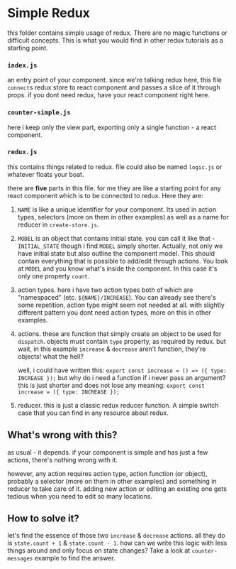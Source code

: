 # Simple Redux

this folder contains simple usage of redux. There are no magic functions
or difficult concepts. This is what you would find in other redux
tutorials as a starting point.


### `index.js`

an entry point of your component. since we're talking redux here, this
file `connect`s redux store to react component and passes a slice of it
through props. if you dont need redux, have your react component right
here.

### `counter-simple.js`

here i keep only the view part, exporting only a single function - a
react component.

### `redux.js`

this contains things related to redux. file could also be named `logic.js` or
whatever floats your boat.

there are **five** parts in this file. for me they are like a starting point
for any react component which is to be connected to redux. Here they
are:

1. `NAME` is like a unique identifier for your component. Its used in
   action types, selectors (more on them in other examples) as well as a
   name for reducer in `create-store.js`.

1. `MODEL` is an object that contains initial state. you can call it
   like that - `INITIAL_STATE` though i find `MODEL` simply shorter.
   Actually, not only we have initial state but also outline the
   component model. This should contain everything that is possible to
   add/edit through actions. You look at `MODEL` and you know what's
   inside the component. In this case it's only one property `count`.

1. action types. here i have two action types both of which are
   "namespaced" (etc. `${NAME}/INCREASE`). You can already see there's
   some repetition, action type might seem not needed at all. with
   slightly different pattern you dont need action types, more on this
   in other examples.

1. actions. these are function that simply create an object to be used
   for `dispatch`. objects must contain `type` property, as required by
   redux. but wait, in this example `increase` & `decrease` aren't
   function, they're objects! what the hell?

   well, i could have written this:
   `export const increase = () => ({ type: INCREASE });`
   but why do i need a function if i never pass an argument? this is
   just shorter and does not lose any meaning:
   `export const increase = ({ type: INCREASE });`

1. reducer. this is just a classic redux reducer function. A simple
   switch case that you can find in any resource about redux.

## What's wrong with this?

as usual - it depends. if your component is simple and has just a few
actions, there's nothing wrong with it.

however, any action requires action type, action function (or object),
probably a selector (more on them in other examples) and something
in reducer to take care of it. adding new action or editing an
existing one gets tedious when you need to edit so many locations.

## How to solve it?

let's find the essence of those two `increase` & `decrease` actions.
all they do is `state.count + 1` & `state.count - 1`. how can we write
this logic with less things around and only focus on state changes? Take
a look at `counter-messages` example to find the answer.
